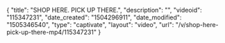 {
    "title": "SHOP HERE. PICK UP THERE.",
    "description": "",
    "videoid": "115347231",
    "date_created": "1504296911",
    "date_modified": "1505346540",
    "type": "captivate",
    "layout": "video",
    "url": "\/v\/shop-here-pick-up-there-mp4\/115347231"
}